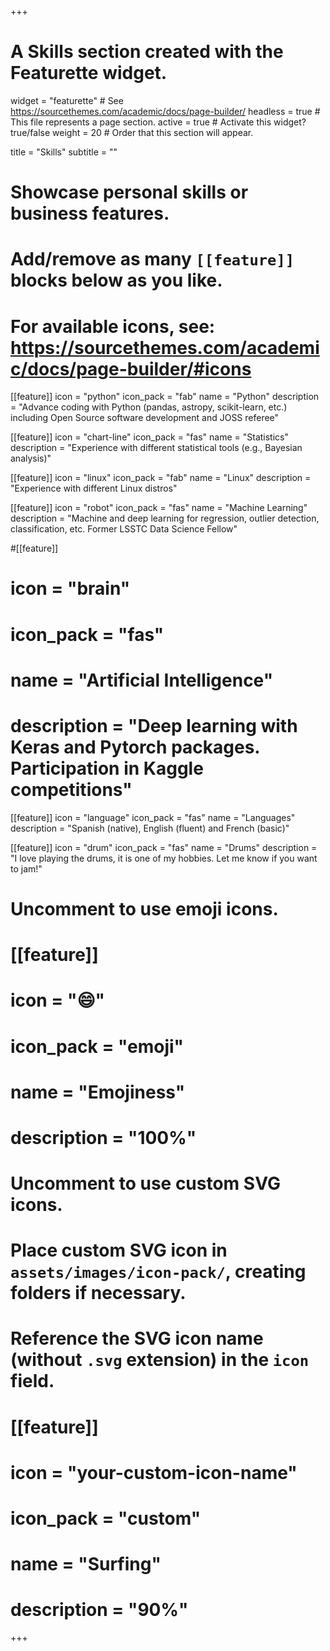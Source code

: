 +++
# A Skills section created with the Featurette widget.
widget = "featurette"  # See https://sourcethemes.com/academic/docs/page-builder/
headless = true  # This file represents a page section.
active = true  # Activate this widget? true/false
weight = 20  # Order that this section will appear.

title = "Skills"
subtitle = ""

# Showcase personal skills or business features.
# 
# Add/remove as many `[[feature]]` blocks below as you like.
# 
# For available icons, see: https://sourcethemes.com/academic/docs/page-builder/#icons

[[feature]]
  icon = "python"
  icon_pack = "fab"
  name = "Python"
  description = "Advance coding with Python (pandas, astropy, scikit-learn, etc.) including Open Source software development and JOSS referee"
  
[[feature]]
  icon = "chart-line"
  icon_pack = "fas"
  name = "Statistics"
  description = "Experience with different statistical tools (e.g., Bayesian analysis)"
  
[[feature]]
  icon = "linux"
  icon_pack = "fab"
  name = "Linux"
  description = "Experience with different Linux distros"

[[feature]]
  icon = "robot"
  icon_pack = "fas"
  name = "Machine Learning"
  description = "Machine and deep learning for regression, outlier detection, classification, etc. Former LSSTC Data Science Fellow"

#[[feature]]
#  icon = "brain"
#  icon_pack = "fas"
#  name = "Artificial Intelligence"
#  description = "Deep learning with Keras and Pytorch packages. Participation in Kaggle competitions"

[[feature]]
  icon = "language"
  icon_pack = "fas"
  name = "Languages"
  description = "Spanish (native), English (fluent) and French (basic)"

[[feature]]
  icon = "drum"
  icon_pack = "fas"
  name = "Drums"
  description = "I love playing the drums, it is one of my hobbies. Let me know if you want to jam!"

# Uncomment to use emoji icons.
# [[feature]]
#  icon = ":smile:"
#  icon_pack = "emoji"
#  name = "Emojiness"
#  description = "100%"  

# Uncomment to use custom SVG icons.
# Place custom SVG icon in `assets/images/icon-pack/`, creating folders if necessary.
# Reference the SVG icon name (without `.svg` extension) in the `icon` field.
# [[feature]]
#  icon = "your-custom-icon-name"
#  icon_pack = "custom"
#  name = "Surfing"
#  description = "90%"

+++

